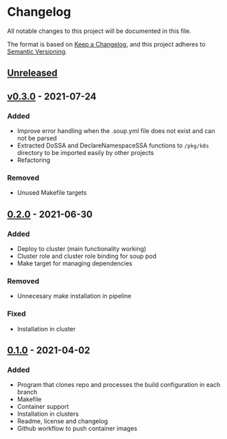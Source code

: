 # Changelog
All notable changes to this project will be documented in this file.

The format is based on [Keep a Changelog](https://keepachangelog.com/en/1.0.0/),
and this project adheres to [Semantic Versioning](https://semver.org/spec/v2.0.0.html).

## [Unreleased](https://github.com/caldito/soup/tree/develop)
## [v0.3.0](https://github.com/caldito/soup/releases/tag/0.2.0) - 2021-07-24
### Added
- Improve error handling when the .soup.yml file does not exist and can not be parsed
- Extracted DoSSA and DeclareNamespaceSSA functions to `/pkg/k8s` directory to be imported easily by other projects
- Refactoring
### Removed
- Unused Makefile targets

## [0.2.0](https://github.com/caldito/soup/releases/tag/0.2.0) - 2021-06-30
### Added
- Deploy to cluster (main functionality working)
- Cluster role and cluster role binding for soup pod
- Make target for managing dependencies
### Removed
- Unnecesary make installation in pipeline
### Fixed
- Installation in cluster

## [0.1.0](https://github.com/caldito/soup/releases/tag/0.1.0) - 2021-04-02
### Added
- Program that clones repo and processes the build configuration in each branch
- Makefile
- Container support
- Installation in clusters
- Readme, license and changelog
- Github workflow to push container images
